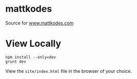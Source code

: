 # mattkodes
Source for www.mattkodes.com

# View Locally
```
npm install --only=dev
grunt dev
```

View the `site/index.html` file in the browser of your choice.
